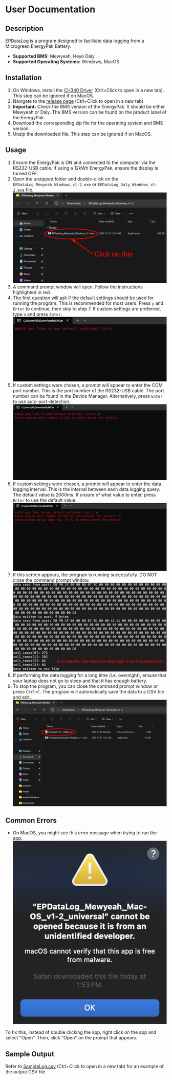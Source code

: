 # User Documentation

## Description

EPDataLog is a program designed to facilitate data logging from a Microgreen EnergyPak Battery.

- **Supported BMS:** Mewyeah, Heyo Daly
- **Supported Operating Systems:** Windows, MacOS

## Installation

1. On Windows, install the [CH340 Driver](https://www.wch-ic.com/downloads/CH341SER_ZIP.html) (Ctrl+Click to open in a new tab). This step can be ignored if on MacOS.
2. Navigate to the [release page](https://github.com/MicrogreenSolarCorp/EPDataLog/releases) (Ctrl+Click to open in a new tab).
3. **Important:** Check the BMS version of the EnergyPak. It should be either Mewyeah or Daly. The BMS version can be found on the product label of the EnergyPak. 
4. Download the corresponding zip file for the operating system and BMS version.
5. Unzip the downloaded file. This step can be ignored if on MacOS.

## Usage

1. Ensure the EnergyPak is ON and connected to the computer via the RS232-USB cable. If using a 12kWh EnergyPak, ensure the display is turned OFF.
2. Open the unzipped folder and double-click on the `EPDataLog_Mewyeah_Windows_v1-2.exe` or `EPDataLog_Daly_Windows_v1-2.exe` file.
![windowsRun](https://raw.githubusercontent.com/MicrogreenSolarCorp/EPDataLog/main/docs/documentationAssets/windowsRun.png)
3. A command prompt window will open. Follow the instructions highlighted in red. 
4. The first question will ask if the default settings should be used for running the program. This is recommended for most users. Press `y` and `Enter` to continue, then skip to step 7. If custom settings are preferred, type `n` and press `Enter`.
![defaultSettings](https://raw.githubusercontent.com/MicrogreenSolarCorp/EPDataLog/main/docs/documentationAssets/defaultSettings.png)
5. If custom settings were chosen, a prompt will appear to enter the COM port number. This is the port number of the RS232-USB cable. The port number can be found in the Device Manager. Alternatively, press `Enter` to use auto-port-detection.
![portNumber](https://raw.githubusercontent.com/MicrogreenSolarCorp/EPDataLog/main/docs/documentationAssets/portNumber.png)
6. If custom settings were chosen, a prompt will appear to enter the data logging interval. This is the interval between each data logging query. The default value is 2000ms. If unsure of what value to enter, press `Enter` to use the default value.
![delayTime](https://raw.githubusercontent.com/MicrogreenSolarCorp/EPDataLog/main/docs/documentationAssets/delayTime.png)
7. If this screen appears, the program is running successfully. DO NOT close the command prompt window.
![macosRunSuccess](https://raw.githubusercontent.com/MicrogreenSolarCorp/EPDataLog/main/docs/documentationAssets/macosRunSuccess.png)
8. If performing the data logging for a long time (i.e. overnight), ensure that your laptop does not go to sleep and that it has enough battery.
9. To stop the program, you can close the command prompt window or press `Ctrl+C`. The program will automatically save the data to a CSV file and exit.
![outputCsv](https://raw.githubusercontent.com/MicrogreenSolarCorp/EPDataLog/main/docs/documentationAssets/outputCsv.png)

## Common Errors
- On MacOS, you might see this error message when trying to run the app: 
![macosCannotVerify](https://raw.githubusercontent.com/MicrogreenSolarCorp/EPDataLog/main/docs/documentationAssets/macosCannotVerify.png)

To fix this, instead of double clicking the app, right click on the app and select "Open". Then, click "Open" on the prompt that appears.

## Sample Output
Refer to [SampleLog.csv](https://github.com/MicrogreenSolarCorp/EPDataLog/blob/main/SampleLog.csv) (Ctrl+Click to open in a new tab) for an example of the output CSV file.

